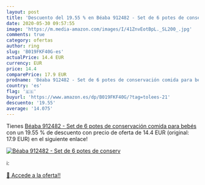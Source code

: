 ```yaml
---
layout: post
title: 'Descuento del 19.55 % en Béaba 912482 - Set de 6 potes de conserv'
date: 2020-05-30 09:57:55
image: 'https://m.media-amazon.com/images/I/41ZnvEotBpL._SL200_.jpg'
comments: true
category: ofertas
author: ring
slug: 'B019FKF40G-es'
actualPrice: 14.4 EUR
currency: EUR
price: 14.4
comparePrice: 17.9 EUR
prodname: 'Béaba 912482 - Set de 6 potes de conservación comida para bebés'
country: 'es'
flag: '🇪🇸'
buyurl: 'https://www.amazon.es/dp/B019FKF40G/?tag=tolees-21'
descuento: '19.55'
average: '14.075'
---
```


Tienes [Béaba 912482 - Set de 6 potes de conservación comida para bebés](https://www.amazon.es/dp/B019FKF40G/?tag=tolees-21) con un 19.55 % de descuento con precio de oferta de 14.4 EUR (original: 17.9 EUR) en el siguiente enlace!

[![Béaba 912482 - Set de 6 potes de conserv](https://m.media-amazon.com/images/I/41ZnvEotBpL._SL200_.jpg)](https://www.amazon.es/dp/B019FKF40G/?tag=tolees-21)

ℹ️:


[🛒 Accede a la oferta!!](https://www.amazon.es/dp/B019FKF40G/?tag=tolees-21)
